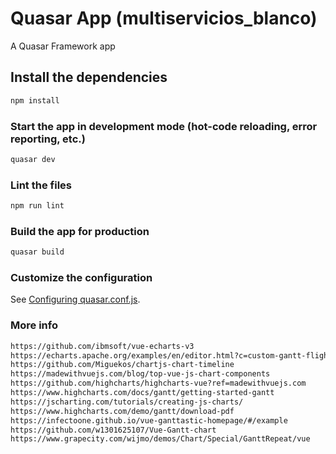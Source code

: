 # Quasar App (multiservicios_blanco)

A Quasar Framework app

## Install the dependencies
```bash
npm install
```

### Start the app in development mode (hot-code reloading, error reporting, etc.)
```bash
quasar dev
```

### Lint the files
```bash
npm run lint
```

### Build the app for production
```bash
quasar build
```

### Customize the configuration
See [Configuring quasar.conf.js](https://v1.quasar.dev/quasar-cli/quasar-conf-js).


### More info
```bash
https://github.com/ibmsoft/vue-echarts-v3
https://echarts.apache.org/examples/en/editor.html?c=custom-gantt-flight
https://github.com/Miguekos/chartjs-chart-timeline
https://madewithvuejs.com/blog/top-vue-js-chart-components
https://github.com/highcharts/highcharts-vue?ref=madewithvuejs.com
https://www.highcharts.com/docs/gantt/getting-started-gantt
https://jscharting.com/tutorials/creating-js-charts/
https://www.highcharts.com/demo/gantt/download-pdf
https://infectoone.github.io/vue-ganttastic-homepage/#/example
https://github.com/w1301625107/Vue-Gantt-chart
https://www.grapecity.com/wijmo/demos/Chart/Special/GanttRepeat/vue
```
